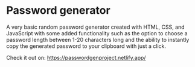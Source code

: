 
# Password generator

A very basic random password generator created with HTML, CSS, and JavaScript with some added functionality such as the option to choose a password length between 1-20 characters long and the ability to instantly copy the generated password to your clipboard with just a click.

Check it out on: https://passwordgenproject.netlify.app/